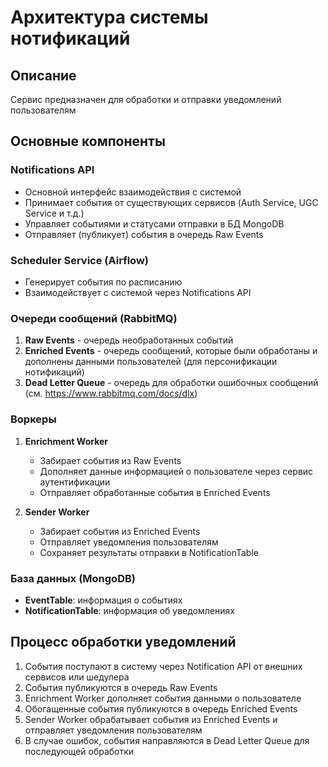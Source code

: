 # Архитектура системы нотификаций

## Описание
Сервис предназначен для обработки и отправки уведомлений пользователям

## Основные компоненты

### Notifications API
- Основной интерфейс взаимодействия с системой
- Принимает события от существующих сервисов (Auth Service, UGC Service и т.д.)
- Управляет событиями и статусами отправки в БД MongoDB
- Отправляет (публикует) события в очередь Raw Events

### Scheduler Service (Airflow)
- Генерирует события по расписанию
- Взаимодействует с системой через Notifications API

### Очереди сообщений (RabbitMQ)
1. **Raw Events** - очередь необработанных событий
2. **Enriched Events** - очередь сообщений, которые были обработаны и дополнены данными пользователей (для персонификации нотификаций)
3. **Dead Letter Queue** - очередь для обработки ошибочных сообщений (см. https://www.rabbitmq.com/docs/dlx)

### Воркеры
1. **Enrichment Worker**
   - Забирает события из Raw Events
   - Дополняет данные информацией о пользователе через сервис аутентификации
   - Отправляет обработанные события в Enriched Events

2. **Sender Worker**
   - Забирает события из Enriched Events
   - Отправляет уведомления пользователям
   - Сохраняет результаты отправки в NotificationTable

### База данных (MongoDB)
- **EventTable**: информация о событиях
- **NotificationTable**: информация об уведомлениях


## Процесс обработки уведомлений

1. События поступают в систему через Notification API от внешних сервисов или шедулера
2. События публикуются в очередь Raw Events
3. Enrichment Worker дополняет события данными о пользователе
4. Обогащенные события публикуются в очередь Enriched Events
5. Sender Worker обрабатывает события из Enriched Events и отправляет уведомления пользователям
6. В случае ошибок, события направляются в Dead Letter Queue для последующей обработки
